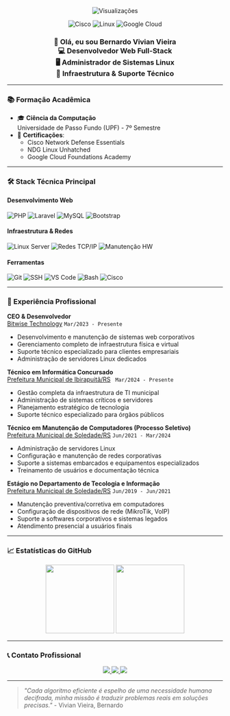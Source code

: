 <div align="center">
  <img src="https://komarev.com/ghpvc/?username=bernardovvieira&label=Visualizações+do+Perfil&color=1BA0D7&style=flat" alt="Visualizações" />
  
  ![Cisco](https://img.shields.io/badge/Cisco-NDE-1BA0D7?style=flat&logo=cisco)
  ![Linux](https://img.shields.io/badge/Linux-Unhatched-FCC624?style=flat&logo=linux)
  ![Google Cloud](https://img.shields.io/badge/Google_Cloud-Foundations_Academy-4285F4?style=flat&logo=google-cloud)

  <h3>
    👋 Olá, eu sou Bernardo Vivian Vieira<br>
    💻 Desenvolvedor Web Full-Stack<br>
    🖥️ Administrador de Sistemas Linux<br>
    🔧 Infraestrutura & Suporte Técnico
  </h3>
</div>

---

### **📚 Formação Acadêmica**
- 🎓 **Ciência da Computação**  
  Universidade de Passo Fundo (UPF) - 7º Semestre
- 📜 **Certificações**:
  - Cisco Network Defense Essentials
  - NDG Linux Unhatched
  - Google Cloud Foundations Academy

---

### **🛠 Stack Técnica Principal**
#### **Desenvolvimento Web**
![PHP](https://img.shields.io/badge/-PHP-777BB4?logo=php&logoColor=white)
![Laravel](https://img.shields.io/badge/-Laravel-FF2D20?logo=laravel&logoColor=white)
![MySQL](https://img.shields.io/badge/-MySQL-4479A1?logo=mysql&logoColor=white)
![Bootstrap](https://img.shields.io/badge/-Bootstrap-7952B3?logo=bootstrap)

#### **Infraestrutura & Redes**
![Linux Server](https://img.shields.io/badge/-Linux_Server-FCC624?logo=linux)
![Redes TCP/IP](https://img.shields.io/badge/-Redes_TCP/IP-000000?logo=cisco)
![Manutenção HW](https://img.shields.io/badge/-Hardware-FF6C37?logo=arduino)

#### **Ferramentas**
![Git](https://img.shields.io/badge/-Git-F05032?logo=git)
![SSH](https://img.shields.io/badge/-SSH-000000?logo=ssh)
![VS Code](https://img.shields.io/badge/-VS_Code-007ACC?logo=visual-studio-code&logoColor=white)
![Bash](https://img.shields.io/badge/-Bash-4EAA25?logo=gnu-bash)
![Cisco](https://img.shields.io/badge/Cisco_Networking-1BA0D7?logo=cisco)

---

### **💼 Experiência Profissional**


**CEO & Desenvolvedor**  
[Bitwise Technology](https://bitwise.dev.br) `Mar/2023 - Presente`
- Desenvolvimento e manutenção de sistemas web corporativos
- Gerenciamento completo de infraestrutura física e virtual
- Suporte técnico especializado para clientes empresariais
- Administração de servidores Linux dedicados
  

**Técnico em Informática Concursado**  
[Prefeitura Municipal de Ibirapuitã/RS](https://ibirapuita.rs.gov.br) ` Mar/2024 - Presente`  
- Gestão completa da infraestrutura de TI municipal
- Administração de sistemas críticos e servidores
- Planejamento estratégico de tecnologia
- Suporte técnico especializado para órgãos públicos


**Técnico em Manutenção de Computadores (Processo Seletivo)**  
[Prefeitura Municipal de Soledade/RS](https://soledade.rs.gov.br) `Jun/2021 - Mar/2024`  
- Administração de servidores Linux
- Configuração e manutenção de redes corporativas
- Suporte a sistemas embarcados e equipamentos especializados
- Treinamento de usuários e documentação técnica


**Estágio no Departamento de Tecologia e Informação**  
[Prefeitura Municipal de Soledade/RS](https://soledade.rs.gov.br) `Jun/2019 - Jun/2021`  
- Manutenção preventiva/corretiva em computadores
- Configuração de dispositivos de rede (MikroTik, VoIP)
- Suporte a softwares corporativos e sistemas legados
- Atendimento presencial a usuários finais

---

### **📈 Estatísticas do GitHub**
<div align="center">
  <img height="160em" src="https://github-readme-stats.vercel.app/api?username=bernardovvieira&show_icons=true&theme=dark&hide_title=true">
  <img height="160em" src="https://github-readme-stats.vercel.app/api/top-langs/?username=bernardovvieira&layout=compact&theme=dark&hide=html,css">
</div>

---

### **📞 Contato Profissional**
<div align="center">
  <a href="mailto:bernardo@bitwise.dev.br">
    <img src="https://img.shields.io/badge/-Email_Profissional-D14836?style=for-the-badge&logo=gmail">
  </a>
  <a href="https://www.linkedin.com/in/bernardovvieira">
    <img src="https://img.shields.io/badge/-LinkedIn-0A66C2?style=for-the-badge&logo=linkedin">
  </a>
  <a href="https://bitwise.dev.br">
    <img src="https://img.shields.io/badge/-Site_Empresarial-FF7139?style=for-the-badge&logo=google-chrome">
  </a>
</div>

---

> *"Cada algoritmo eficiente é espelho de uma necessidade humana decifrada,
> minha missão é traduzir problemas reais em soluções precisas."* - Vivian Vieira, Bernardo
